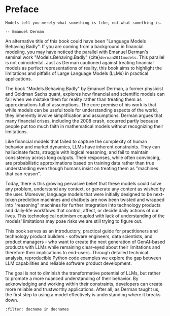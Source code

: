 # Preface

```{epigraph}
Models tell you merely what something is like, not what something is.

-- Emanuel Derman
```


An alternative title of this book could have been "Language Models Behaving Badly". If you are coming from a background in financial modeling, you may have noticed the parallel with Emanuel Derman's seminal work "Models.Behaving.Badly" {cite}`derman2011models`. This parallel is not coincidental. Just as Derman cautioned against treating financial models as perfect representations of reality, this book aims to highlight the limitations and pitfalls of Large Language Models (LLMs) in practical applications.

The book "Models.Behaving.Badly" by Emanuel Derman, a former physicist and Goldman Sachs quant, explores how financial and scientific models can fail when we mistake them for reality rather than treating them as approximations full of assumptions.
The core premise of his work is that while models can be useful tools for understanding aspects of the world, they inherently involve simplification and assumptions. Derman argues that many financial crises, including the 2008 crash, occurred partly because people put too much faith in mathematical models without recognizing their limitations.

Like financial models that failed to capture the complexity of human behavior and market dynamics, LLMs have inherent constraints. They can hallucinate facts, struggle with logical reasoning, and fail to maintain consistency across long outputs. Their responses, while often convincing, are probabilistic approximations based on training data rather than true understanding even though humans insist on treating them as "machines that can reason".

Today, there is this growing pervasive belief that these models could solve any problem, understand any context, or generate any content as wished by the user. Moreover, language models that were initially designed to be next-token prediction machines and chatbots are now been twisted and wrapped into "reasoning" machines for further integration into technology products and daily-life workflows that control, affect, or decide daily actions of our lives. This technological optimism coupled with lack of understanding of the models' limitations may pose risks we are still trying to figure out.

This book serves as an introductory, practical guide for practitioners and technology product builders - software engineers, data scientists, and product managers - who want to create the next generation of GenAI-based products with LLMs while remaining clear-eyed about their limitations and therefore their implications to end-users. Through detailed technical analysis, reproducible Python code examples we explore the gap between LLM capabilities and reliable software product development.

The goal is not to diminish the transformative potential of LLMs, but rather to promote a more nuanced understanding of their behavior. By acknowledging and working within their constraints, developers can create more reliable and trustworthy applications. After all, as Derman taught us, the first step to using a model effectively is understanding where it breaks down.

```{bibliography}
:filter: docname in docnames
```